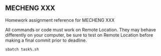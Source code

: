 ## MECHENG XXX

Homework assignment reference for MECHENG XXX

All commands or code must work on Remote Location. They may behave differently on your computer, be sure to test on Remote Location before making a final commit prior to deadline.

```bash
sbatch task%.sh
```